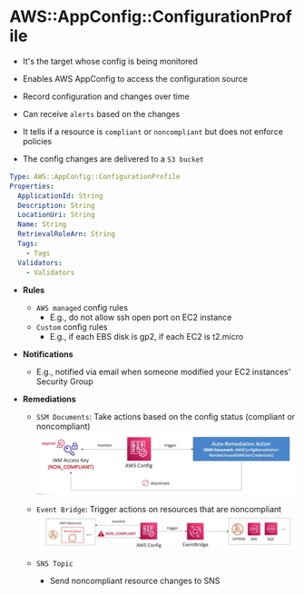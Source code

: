 # AWS::AppConfig::ConfigurationProfile

- It's the target whose config is being monitored
- Enables AWS AppConfig to access the configuration source

- Record configuration and changes over time
- Can receive `alerts` based on the changes
- It tells if a resource is `compliant` or `noncompliant` but does not enforce policies
- The config changes are delivered to a `S3 bucket`

```yaml
Type: AWS::AppConfig::ConfigurationProfile
Properties:
  ApplicationId: String
  Description: String
  LocationUri: String
  Name: String
  RetrievalRoleArn: String
  Tags:
    - Tags
  Validators:
    - Validators
```

- **Rules**

  - `AWS managed` config rules
    - E.g., do not allow ssh open port on EC2 instance
  - `Custom` config rules
    - E.g., if each EBS disk is gp2, if each EC2 is t2.micro

- **Notifications**

  - E.g., notified via email when someone modified your EC2 instances' Security Group

- **Remediations**

  - `SSM Documents`: Take actions based on the config status (compliant or noncompliant)
    ![SSM Documents](../../../images/config-ssm-documents.png)

  - `Event Bridge`: Trigger actions on resources that are noncompliant
    ![Event Bridge](../../../images/config-eventbridge.png)

  - `SNS Topic`
    - Send noncompliant resource changes to SNS
